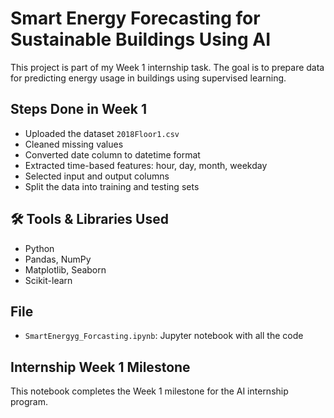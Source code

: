 # Smart Energy Forecasting for Sustainable Buildings Using AI

This project is part of my Week 1 internship task. The goal is to prepare data for predicting energy usage in buildings using supervised learning.

##  Steps Done in Week 1

- Uploaded the dataset `2018Floor1.csv`
- Cleaned missing values
- Converted date column to datetime format
- Extracted time-based features: hour, day, month, weekday
- Selected input and output columns
- Split the data into training and testing sets

## 🛠️ Tools & Libraries Used

- Python
- Pandas, NumPy
- Matplotlib, Seaborn
- Scikit-learn

##  File

- `SmartEnergyg_Forcasting.ipynb`: Jupyter notebook with all the code

##  Internship Week 1 Milestone

This notebook completes the Week 1 milestone for the AI internship program.
